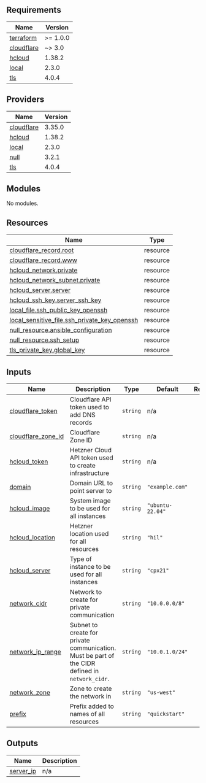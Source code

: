 <!-- BEGIN_TF_DOCS -->
## Requirements

| Name | Version |
|------|---------|
| <a name="requirement_terraform"></a> [terraform](#requirement\_terraform) | >= 1.0.0 |
| <a name="requirement_cloudflare"></a> [cloudflare](#requirement\_cloudflare) | ~> 3.0 |
| <a name="requirement_hcloud"></a> [hcloud](#requirement\_hcloud) | 1.38.2 |
| <a name="requirement_local"></a> [local](#requirement\_local) | 2.3.0 |
| <a name="requirement_tls"></a> [tls](#requirement\_tls) | 4.0.4 |

## Providers

| Name | Version |
|------|---------|
| <a name="provider_cloudflare"></a> [cloudflare](#provider\_cloudflare) | 3.35.0 |
| <a name="provider_hcloud"></a> [hcloud](#provider\_hcloud) | 1.38.2 |
| <a name="provider_local"></a> [local](#provider\_local) | 2.3.0 |
| <a name="provider_null"></a> [null](#provider\_null) | 3.2.1 |
| <a name="provider_tls"></a> [tls](#provider\_tls) | 4.0.4 |

## Modules

No modules.

## Resources

| Name | Type |
|------|------|
| [cloudflare_record.root](https://registry.terraform.io/providers/cloudflare/cloudflare/latest/docs/resources/record) | resource |
| [cloudflare_record.www](https://registry.terraform.io/providers/cloudflare/cloudflare/latest/docs/resources/record) | resource |
| [hcloud_network.private](https://registry.terraform.io/providers/hetznercloud/hcloud/1.38.2/docs/resources/network) | resource |
| [hcloud_network_subnet.private](https://registry.terraform.io/providers/hetznercloud/hcloud/1.38.2/docs/resources/network_subnet) | resource |
| [hcloud_server.server](https://registry.terraform.io/providers/hetznercloud/hcloud/1.38.2/docs/resources/server) | resource |
| [hcloud_ssh_key.server_ssh_key](https://registry.terraform.io/providers/hetznercloud/hcloud/1.38.2/docs/resources/ssh_key) | resource |
| [local_file.ssh_public_key_openssh](https://registry.terraform.io/providers/hashicorp/local/2.3.0/docs/resources/file) | resource |
| [local_sensitive_file.ssh_private_key_openssh](https://registry.terraform.io/providers/hashicorp/local/2.3.0/docs/resources/sensitive_file) | resource |
| [null_resource.ansible_configuration](https://registry.terraform.io/providers/hashicorp/null/latest/docs/resources/resource) | resource |
| [null_resource.ssh_setup](https://registry.terraform.io/providers/hashicorp/null/latest/docs/resources/resource) | resource |
| [tls_private_key.global_key](https://registry.terraform.io/providers/hashicorp/tls/4.0.4/docs/resources/private_key) | resource |

## Inputs

| Name | Description | Type | Default | Required |
|------|-------------|------|---------|:--------:|
| <a name="input_cloudflare_token"></a> [cloudflare\_token](#input\_cloudflare\_token) | Cloudflare API token used to add DNS records | `string` | n/a | yes |
| <a name="input_cloudflare_zone_id"></a> [cloudflare\_zone\_id](#input\_cloudflare\_zone\_id) | Cloudflare Zone ID | `string` | n/a | yes |
| <a name="input_hcloud_token"></a> [hcloud\_token](#input\_hcloud\_token) | Hetzner Cloud API token used to create infrastructure | `string` | n/a | yes |
| <a name="input_domain"></a> [domain](#input\_domain) | Domain URL to point server to | `string` | `"example.com"` | no |
| <a name="input_hcloud_image"></a> [hcloud\_image](#input\_hcloud\_image) | System image to be used for all instances | `string` | `"ubuntu-22.04"` | no |
| <a name="input_hcloud_location"></a> [hcloud\_location](#input\_hcloud\_location) | Hetzner location used for all resources | `string` | `"hil"` | no |
| <a name="input_hcloud_server"></a> [hcloud\_server](#input\_hcloud\_server) | Type of instance to be used for all instances | `string` | `"cpx21"` | no |
| <a name="input_network_cidr"></a> [network\_cidr](#input\_network\_cidr) | Network to create for private communication | `string` | `"10.0.0.0/8"` | no |
| <a name="input_network_ip_range"></a> [network\_ip\_range](#input\_network\_ip\_range) | Subnet to create for private communication. Must be part of the CIDR defined in `network_cidr`. | `string` | `"10.0.1.0/24"` | no |
| <a name="input_network_zone"></a> [network\_zone](#input\_network\_zone) | Zone to create the network in | `string` | `"us-west"` | no |
| <a name="input_prefix"></a> [prefix](#input\_prefix) | Prefix added to names of all resources | `string` | `"quickstart"` | no |

## Outputs

| Name | Description |
|------|-------------|
| <a name="output_server_ip"></a> [server\_ip](#output\_server\_ip) | n/a |
<!-- END_TF_DOCS -->